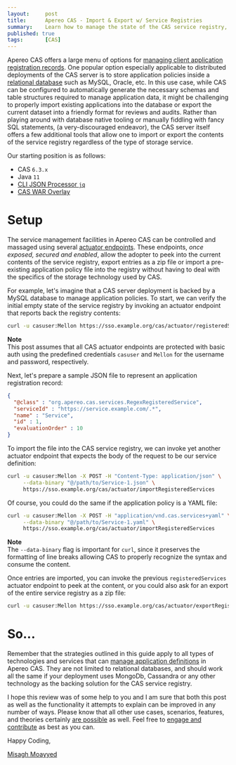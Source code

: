 ```yaml
---
layout:     post
title:      Apereo CAS - Import & Export w/ Service Registries
summary:    Learn how to manage the state of the CAS service registry, when managed via external storage services such as relational databases and more.
published: true
tags:       [CAS]
---
```


Apereo CAS offers a large menu of options for [managing client application registration records](https://apereo.github.io/cas/development/services/Service-Management.html). One popular option especially applicable to distributed deployments of the CAS server is to store application policies inside a [relational database](https://apereo.github.io/cas/development/services/JPA-Service-Management.html) such as MySQL, Oracle, etc. In this use case, while CAS can be configured to automatically generate the necessary schemas and table structures required to manage application data, it might be challenging to properly import existing applications into the database or export the current dataset into a friendly format for reviews and audits. Rather than playing around with database native tooling or manually fiddling with fancy SQL statements, (a very-discouraged endeavor), the CAS server itself offers a few additional tools that allow one to import or export the contents of the service registry regardless of the type of storage service.

<script async src="https://pagead2.googlesyndication.com/pagead/js/adsbygoogle.js"></script>
<ins class="adsbygoogle"
     style="display:block; text-align:center;"
     data-ad-layout="in-article"
     data-ad-format="fluid"
     data-ad-client="ca-pub-8081398210264173"
     data-ad-slot="3789603713"></ins>
<script>
     (adsbygoogle = window.adsbygoogle || []).push({});
</script>

Our starting position is as follows:

- CAS `6.3.x`
- Java `11`
- [CLI JSON Processor `jq`](https://stedolan.github.io/jq/)
- [CAS WAR Overlay](https://github.com/apereo/cas-overlay-template)

# Setup

The service management facilities in Apereo CAS can be controlled and massaged using several [actuator endpoints](https://apereo.github.io/cas/development/services/Service-Management.html#administrative-endpoints). These endpoints, *once exposed, secured and enabled*, allow the adopter to peek into the current contents of the service registry, export entries as a zip file or import a pre-existing application policy file into the registry without having to deal with the specifics of the storage technology used by CAS.

For example, let's imagine that a CAS server deployment is backed by a MySQL database to manage application policies. To start, we can verify the initial empty state of the service registry by invoking an actuator endpoint that reports back the registry contents:

```bash
curl -u casuser:Mellon https://sso.example.org/cas/actuator/registeredServices | jq 
```

<div class="alert alert-info">
  <strong>Note</strong><br/>This post assumes that all CAS actuator endpoints are protected with basic auth using the predefined
  credentials <code>casuser</code> and <code>Mellon</code> for the username and password, respectively.
</div>


<script async src="https://pagead2.googlesyndication.com/pagead/js/adsbygoogle.js"></script>
<ins class="adsbygoogle"
     style="display:block; text-align:center;"
     data-ad-layout="in-article"
     data-ad-format="fluid"
     data-ad-client="ca-pub-8081398210264173"
     data-ad-slot="3789603713"></ins>
<script>
     (adsbygoogle = window.adsbygoogle || []).push({});
</script>


Next, let's prepare a sample JSON file to represent an application registration record:

```json
{
  "@class" : "org.apereo.cas.services.RegexRegisteredService",
  "serviceId" : "https://service.example.com/.*",
  "name" : "Service",
  "id" : 1,
  "evaluationOrder" : 10
}
```

To import the file into the CAS service registry, we can invoke yet another actuator endpoint that expects the body of the request to be our service definition:

```bash
curl -u casuser:Mellon -X POST -H "Content-Type: application/json" \
     --data-binary "@/path/to/Service-1.json" \
     https://sso.example.org/cas/actuator/importRegisteredServices
```

Of course, you could do the same if the application policy is a YAML file:

```bash
curl -u casuser:Mellon -X POST -H "application/vnd.cas.services+yaml" \
     --data-binary "@/path/to/Service-1.yaml" \
     https://sso.example.org/cas/actuator/importRegisteredServices
```

<div class="alert alert-info">
  <strong>Note</strong><br/>The <code>--data-binary</code> flag is important for <code>curl</code>, since it preserves the formatting of line breaks allowing CAS to properly recognize the syntax and consume the content.
</div>


Once entries are imported, you can invoke the previous `registeredServices` actuator endpoint to peek at the content, or you could also ask for an export of the entire service registry as a zip file:

<script async src="https://pagead2.googlesyndication.com/pagead/js/adsbygoogle.js"></script>
<ins class="adsbygoogle"
     style="display:block; text-align:center;"
     data-ad-layout="in-article"
     data-ad-format="fluid"
     data-ad-client="ca-pub-8081398210264173"
     data-ad-slot="3789603713"></ins>
<script>
     (adsbygoogle = window.adsbygoogle || []).push({});
</script>


```bash
curl -u casuser:Mellon https://sso.example.org/cas/actuator/exportRegisteredServices -o results.zip
```

# So...

Remember that the strategies outlined in this guide apply to all types of technologies and services that can [manage application definitions](https://apereo.github.io/cas/development/services/Service-Management.html#storage) in Apereo CAS. They are not limited to relational databases, and should work all the same if your deployment uses MongoDb, Cassandra or any other technology as the backing solution for the CAS service registry. 

I hope this review was of some help to you and I am sure that both this post as well as the functionality it attempts to explain can be improved in any number of ways. Please know that all other use cases, scenarios, features, and theories certainly [are possible](https://apereo.github.io/2017/02/18/onthe-theoryof-possibility/) as well. Feel free to [engage and contribute](https://apereo.github.io/cas/developer/Contributor-Guidelines.html) as best as you can.

Happy Coding,

[Misagh Moayyed](https://fawnoos.com)